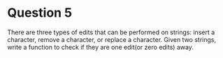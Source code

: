 # Question 5
There are three types of edits that can be performed on strings: insert a character, remove a character, or replace a character.
Given two strings, write a function to check if they are one edit(or zero edits) away.
